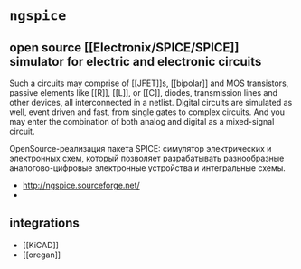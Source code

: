 # `ngspice`
## open source [[Electronix/SPICE/SPICE]] simulator for electric and electronic circuits

Such a circuits may comprise of [[JFET]]s, [[bipolar]] and MOS transistors, passive elements like [[R]], [[L]], or [[C]], diodes, transmission lines and other devices, all interconnected in a netlist. Digital circuits are simulated as well, event driven and fast, from single gates to complex circuits. And you may enter the combination of both analog and digital as a mixed-signal circuit.

OpenSource-реализация пакета SPICE: симулятор электрических и электронных схем, который позволяет разрабатывать разнообразные аналогово-цифровые электронные устройства и интегральные схемы.

- http://ngspice.sourceforge.net/
- 

## integrations
- [[KiCAD]]
- [[oregan]]